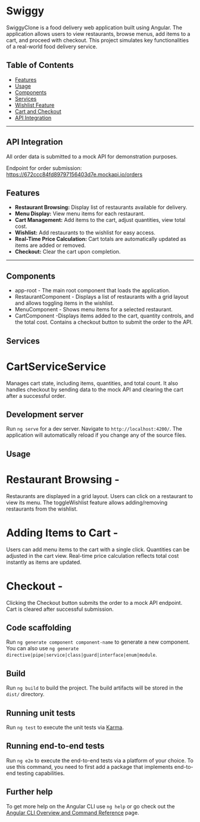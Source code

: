 # Swiggy

SwiggyClone is a food delivery web application built using Angular. The application allows users to view restaurants, browse menus, add items to a cart, and proceed with checkout. This project simulates key functionalities of a real-world food delivery service.

## Table of Contents

- [Features](#features)
- [Usage](#usage)
- [Components](#components)
- [Services](#services)
- [Wishlist Feature](#wishlist-feature)
- [Cart and Checkout](#cart-and-checkout)
- [API Integration](#api-integration)

---

## API Integration

All order data is submitted to a mock API for demonstration purposes.

Endpoint for order submission: https://672ccc84fd89797156403d7e.mockapi.io/orders

## Features

- **Restaurant Browsing:** Display list of restaurants available for delivery.
- **Menu Display:** View menu items for each restaurant.
- **Cart Management:** Add items to the cart, adjust quantities, view total cost.
- **Wishlist:** Add restaurants to the wishlist for easy access.
- **Real-Time Price Calculation:** Cart totals are automatically updated as items are added or removed.
- **Checkout:** Clear the cart upon completion.

---
## Components
- app-root - The main root component that loads the application.
- RestaurantComponent - Displays a list of restaurants with a grid layout and allows toggling items in the wishlist.
- MenuComponent - Shows menu items for a selected restaurant.
- CartComponent -Displays items added to the cart, quantity controls, and the total cost. Contains a checkout button to submit the order to the API.

## Services

# CartServiceService
Manages cart state, including items, quantities, and total count. It also handles checkout by sending data to the mock API and clearing the cart after a successful order.

## Development server

Run `ng serve` for a dev server. Navigate to `http://localhost:4200/`. The application will automatically reload if you change any of the source files.

## Usage

# Restaurant Browsing -
Restaurants are displayed in a grid layout.
Users can click on a restaurant to view its menu.
The toggleWishlist feature allows adding/removing restaurants from the wishlist.
# Adding Items to Cart -
Users can add menu items to the cart with a single click.
Quantities can be adjusted in the cart view.
Real-time price calculation reflects total cost instantly as items are updated.
# Checkout -
Clicking the Checkout button submits the order to a mock API endpoint.
Cart is cleared after successful submission.

## Code scaffolding

Run `ng generate component component-name` to generate a new component. You can also use `ng generate directive|pipe|service|class|guard|interface|enum|module`.

## Build

Run `ng build` to build the project. The build artifacts will be stored in the `dist/` directory.

## Running unit tests

Run `ng test` to execute the unit tests via [Karma](https://karma-runner.github.io).

## Running end-to-end tests

Run `ng e2e` to execute the end-to-end tests via a platform of your choice. To use this command, you need to first add a package that implements end-to-end testing capabilities.

## Further help

To get more help on the Angular CLI use `ng help` or go check out the [Angular CLI Overview and Command Reference](https://angular.io/cli) page.

